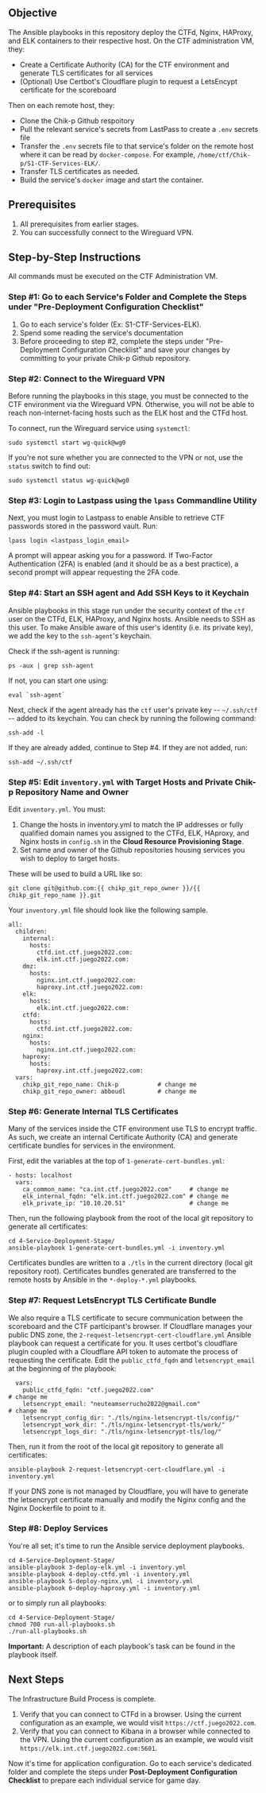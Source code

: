 ## Objective
The Ansible playbooks in this repository deploy the CTFd, Nginx, HAProxy, and ELK containers to their respective host. On the CTF administration VM, they:
- Create a Certificate Authority (CA) for the CTF environment and generate TLS certificates for all services
- (Optional) Use Certbot's Cloudflare plugin to request a LetsEncypt certificate for the scoreboard

Then on each remote host, they:
- Clone the Chik-p Github respoitory
- Pull the relevant service's secrets from LastPass to create a `.env` secrets file
- Transfer the `.env` secrets file to that service's folder on the remote host where it can be read by `docker-compose`. For example, `/home/ctf/Chik-p/S1-CTF-Services-ELK/`.
- Transfer TLS certificates as needed.
- Build the service's `docker` image and start the container.

## Prerequisites
1. All prerequisites from earlier stages.
2. You can successfully connect to the Wireguard VPN.

## Step-by-Step Instructions 

All commands must be executed on the CTF Administration VM.

### Step #1: Go to each Service's Folder and Complete the Steps under "Pre-Deployment Configuration Checklist"
1. Go to each service's folder (Ex: S1-CTF-Services-ELK).
2. Spend some reading the service's documentation
3. Before proceeding to step #2, complete the steps under "Pre-Deployment Configuration Checklist" and save your changes by committing to your private Chik-p Github repository.

### Step #2: Connect to the Wireguard VPN

Before running the playbooks in this stage, you must be connected to the CTF environment via the Wireguard VPN. Otherwise, you will not be able to reach non-internet-facing hosts such as the ELK host and the CTFd host.  

To connect, run the Wireguard service using `systemctl`:
```
sudo systemctl start wg-quick@wg0
```

If you're not sure whether you are connected to the VPN or not, use the `status` switch to find out:
```
sudo systemctl status wg-quick@wg0
```

### Step #3: Login to Lastpass using the `lpass` Commandline Utility 

Next, you must login to Lastpass to enable Ansible to retrieve CTF passwords stored in the password vault. Run:  

```
lpass login <lastpass_login_email>
```

A prompt will appear asking you for a password. If Two-Factor Authentication (2FA) is enabled (and it should be as a best practice), a second prompt will appear requesting the 2FA code.

### Step #4: Start an SSH agent and Add SSH Keys to it Keychain

Ansible playbooks in this stage run under the security context of the `ctf` user on the CTFd, ELK, HAProxy, and Nginx hosts. Ansible needs to SSH as this user. To make Ansible aware of this user's identity (i.e. its private key), we add the key to the `ssh-agent`'s keychain. 

Check if the ssh-agent is running:
```
ps -aux | grep ssh-agent
```

If not, you can start one using:
```
eval `ssh-agent`
```

Next, check if the agent already has the `ctf` user's private key -- `~/.ssh/ctf` -- added to its keychain. You can check by running the following command:
```
ssh-add -l
```

If they are already added, continue to Step #4. If they are not added, run:

```
ssh-add ~/.ssh/ctf
```

### Step #5: Edit `inventory.yml` with Target Hosts and Private Chik-p Repository Name and Owner

Edit `inventory.yml`. You must:
1. Change the hosts in inventory.yml to match the IP addresses or fully qualified domain names you assigned to the CTFd, ELK, HAproxy, and Nginx hosts in `config.sh` in the **Cloud Resource Provisioning Stage**.
2. Set name and owner of the Github repositories housing services you wish to deploy to target hosts.

These will be used to build a URL like so:
```
git clone git@github.com:{{ chikp_git_repo_owner }}/{{ chikp_git_repo_name }}.git
``` 

Your `inventory.yml` file should look like the following sample.
```
all:
  children:
    internal:
      hosts:
        ctfd.int.ctf.juego2022.com: 
        elk.int.ctf.juego2022.com: 
    dmz:
      hosts:
        nginx.int.ctf.juego2022.com: 
        haproxy.int.ctf.juego2022.com: 
    elk:
      hosts:
        elk.int.ctf.juego2022.com:
    ctfd:
      hosts:
        ctfd.int.ctf.juego2022.com: 
    nginx:
      hosts:
        nginx.int.ctf.juego2022.com:
    haproxy:
      hosts:
        haproxy.int.ctf.juego2022.com:
  vars:
    chikp_git_repo_name: Chik-p           # change me
    chikp_git_repo_owner: abboudl         # change me

```

### Step #6: Generate Internal TLS Certificates

Many of the services inside the CTF environment use TLS to encrypt traffic. As such, we create an internal Certificate Authority (CA) and generate certificate bundles for services in the environment. 

First, edit the variables at the top of `1-generate-cert-bundles.yml`:
```
- hosts: localhost
  vars:
    ca_common_name: "ca.int.ctf.juego2022.com"     # change me
    elk_internal_fqdn: "elk.int.ctf.juego2022.com" # change me
    elk_private_ip: "10.10.20.51"                  # change me
```

Then, run the following playbook from the root of the local git repository to generate all certificates:
```
cd 4-Service-Deployment-Stage/
ansible-playbook 1-generate-cert-bundles.yml -i inventory.yml
```

Certificates bundles are written to a `./tls` in the current directory (local git repository root). Certificates bundles generated are transferred to the remote hosts by Ansible in the `*-deploy-*.yml` playbooks.
 
### Step #7: Request LetsEncrypt TLS Certificate Bundle

We also require a TLS certificate to secure communication between the scoreboard and the CTF participant's browser. If Cloudflare manages your public DNS zone, the `2-request-letsencrypt-cert-cloudflare.yml` Ansible playbook can request a certificate for you. It uses certbot's cloudflare plugin coupled with a Cloudflare API token to automate the process of requesting the certificate. Edit the `public_ctfd_fqdn` and `letsencrypt_email` at the beginning of the playbook:
```
  vars:
    public_ctfd_fqdn: "ctf.juego2022.com"                                         # change me
    letsencrypt_email: "neuteamserrucho2022@gmail.com"                            # change me
    letsencrypt_config_dir: "./tls/nginx-letsencrypt-tls/config/"
    letsencrypt_work_dir: "./tls/nginx-letsencrypt-tls/work/"
    letsencrypt_logs_dir: "./tls/nginx-letsencrypt-tls/log/"
```

Then, run it from the root of the local git repository to generate all certificates:
```
ansible-playbook 2-request-letsencrypt-cert-cloudflare.yml -i inventory.yml
```

If your DNS zone is not managed by Cloudflare, you will have to generate the letsencrypt certificate manually and modify the Nginx config and the Nginx Dockerfile to point to it.

### Step #8: Deploy Services

You're all set; it's time to run the Ansible service deployment playbooks.

```
cd 4-Service-Deployment-Stage/
ansible-playbook 3-deploy-elk.yml -i inventory.yml
ansible-playbook 4-deploy-ctfd.yml -i inventory.yml
ansible-playbook 5-deploy-nginx.yml -i inventory.yml
ansible-playbook 6-deploy-haproxy.yml -i inventory.yml
```

or to simply run all playbooks:
```
cd 4-Service-Deployment-Stage/
chmod 700 run-all-playbooks.sh
./run-all-playbooks.sh
```

**Important:** A description of each playbook's task can be found in the playbook itself.



## Next Steps

The Infrastructure Build Process is complete. 
1. Verify that you can connect to CTFd in a browser. Using the current configuration as an example, we would visit `https://ctf.juego2022.com`.
2. Verify that you can connect to Kibana in a browser while connected to the VPN. Using the current configuration as an example, we would visit `https://elk.int.ctf.juego2022.com:5601`.

Now it's time for application configuration. Go to each service's dedicated folder and complete the steps under **Post-Deployment Configuration Checklist** to prepare each individual service for game day.



